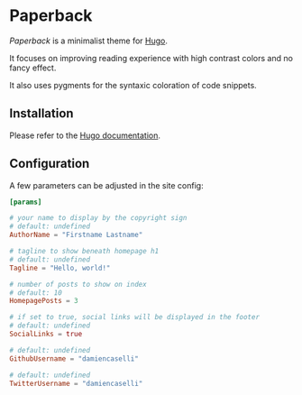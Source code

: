 # Paperback

_Paperback_ is a minimalist theme for [Hugo](http://gohugo.io).

It focuses on improving reading experience with high contrast colors and no fancy effect.

It also uses pygments for the syntaxic coloration of code snippets.

## Installation

Please refer to the [Hugo documentation](http://gohugo.io/themes/installing/).

## Configuration

A few parameters can be adjusted in the site config:

```toml
[params]

# your name to display by the copyright sign
# default: undefined
AuthorName = "Firstname Lastname"

# tagline to show beneath homepage h1
# default: undefined
Tagline = "Hello, world!"

# number of posts to show on index
# default: 10
HomepagePosts = 3

# if set to true, social links will be displayed in the footer
# default: undefined
SocialLinks = true

# default: undefined
GithubUsername = "damiencaselli"

# default: undefined
TwitterUsername = "damiencaselli"
```
